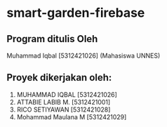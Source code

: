 # smart-garden-firebase
## Program ditulis Oleh
Muhammad Iqbal [5312421026] (Mahasiswa UNNES)

## Proyek dikerjakan oleh:
1. MUHAMMAD IQBAL [5312421026]
2. ATTABIE LABIB M. [5312421001]
3. RICO SETIYAWAN [5312421028]
4. Mohammad Maulana M [5312421029]
